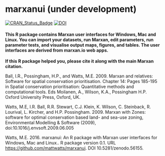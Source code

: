 marxanui (under development)
============

[![CRAN_Status_Badge](http://www.r-pkg.org/badges/version/marxanio)](http://cran.r-project.org/package=marxanio)
[![DOI](https://zenodo.org/badge/22790/mattwatts/marxanui.svg)](https://zenodo.org/badge/latestdoi/22790/mattwatts/marxanui)

#### This R package contains Marxan user interfaces for Windows, Mac and Linux. You can import your datasets, run Marxan, edit parameters, run parameter tests, and visualise output maps, figures, and tables. The user interfaces are derived from marxan.io web apps.

**If this R package helped you, please cite it along with the main Marxan citation.**

Ball, I.R., Possingham, H.P., and Watts, M.E. 2009. Marxan and relatives: Software for spatial conservation prioritisation. Chapter 14: Pages 185-195 in Spatial conservation prioritisation:   Quantitative methods and computational tools. Eds Moilanen, A., Wilson, K.A., Possingham H.P. Oxford University Press, Oxford, UK.

Watts, M.E, I.R. Ball, R.R. Stewart, C.J. Klein, K. Wilson, C. Steinback, R. Lourival, L. Kircher, and H.P. Possingham. 2009. Marxan with Zones: software for optimal conservation based land- and sea-use zoning, Environmental Modelling & Software (2009), doi:10.1016/j.envsoft.2009.06.005

Watts, M.E. 2016. marxanui: An R package with Marxan user interfaces for Windows, Mac and Linux.. R package version 0.1. URL https://github.com/mattwatts/marxanui. DOI 10.5281/zenodo.56155.

